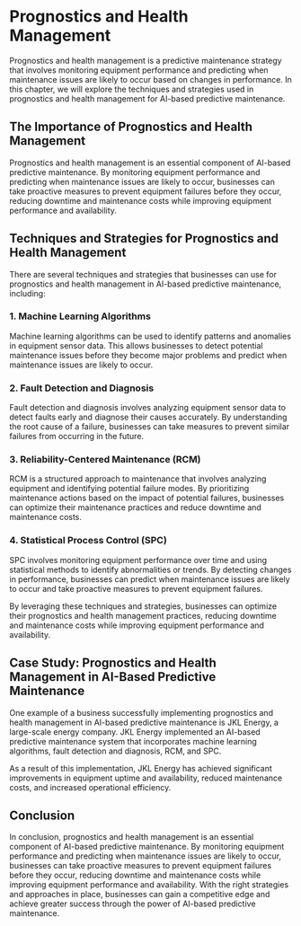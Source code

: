 Prognostics and Health Management
=====================================================================================================

Prognostics and health management is a predictive maintenance strategy that involves monitoring equipment performance and predicting when maintenance issues are likely to occur based on changes in performance. In this chapter, we will explore the techniques and strategies used in prognostics and health management for AI-based predictive maintenance.

The Importance of Prognostics and Health Management
---------------------------------------------------

Prognostics and health management is an essential component of AI-based predictive maintenance. By monitoring equipment performance and predicting when maintenance issues are likely to occur, businesses can take proactive measures to prevent equipment failures before they occur, reducing downtime and maintenance costs while improving equipment performance and availability.

Techniques and Strategies for Prognostics and Health Management
---------------------------------------------------------------

There are several techniques and strategies that businesses can use for prognostics and health management in AI-based predictive maintenance, including:

### 1. Machine Learning Algorithms

Machine learning algorithms can be used to identify patterns and anomalies in equipment sensor data. This allows businesses to detect potential maintenance issues before they become major problems and predict when maintenance issues are likely to occur.

### 2. Fault Detection and Diagnosis

Fault detection and diagnosis involves analyzing equipment sensor data to detect faults early and diagnose their causes accurately. By understanding the root cause of a failure, businesses can take measures to prevent similar failures from occurring in the future.

### 3. Reliability-Centered Maintenance (RCM)

RCM is a structured approach to maintenance that involves analyzing equipment and identifying potential failure modes. By prioritizing maintenance actions based on the impact of potential failures, businesses can optimize their maintenance practices and reduce downtime and maintenance costs.

### 4. Statistical Process Control (SPC)

SPC involves monitoring equipment performance over time and using statistical methods to identify abnormalities or trends. By detecting changes in performance, businesses can predict when maintenance issues are likely to occur and take proactive measures to prevent equipment failures.

By leveraging these techniques and strategies, businesses can optimize their prognostics and health management practices, reducing downtime and maintenance costs while improving equipment performance and availability.

Case Study: Prognostics and Health Management in AI-Based Predictive Maintenance
--------------------------------------------------------------------------------

One example of a business successfully implementing prognostics and health management in AI-based predictive maintenance is JKL Energy, a large-scale energy company. JKL Energy implemented an AI-based predictive maintenance system that incorporates machine learning algorithms, fault detection and diagnosis, RCM, and SPC.

As a result of this implementation, JKL Energy has achieved significant improvements in equipment uptime and availability, reduced maintenance costs, and increased operational efficiency.

Conclusion
----------

In conclusion, prognostics and health management is an essential component of AI-based predictive maintenance. By monitoring equipment performance and predicting when maintenance issues are likely to occur, businesses can take proactive measures to prevent equipment failures before they occur, reducing downtime and maintenance costs while improving equipment performance and availability. With the right strategies and approaches in place, businesses can gain a competitive edge and achieve greater success through the power of AI-based predictive maintenance.
